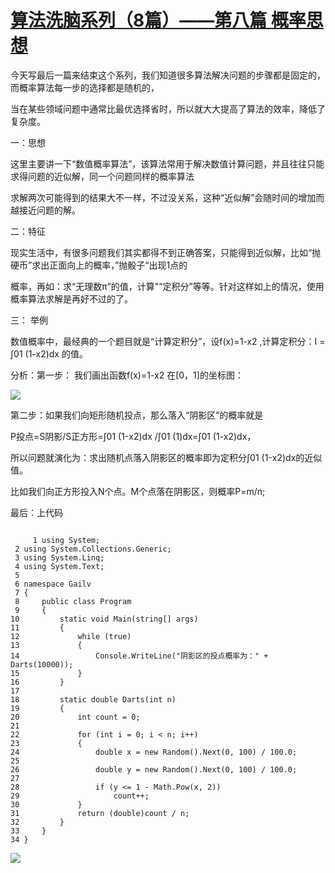 # [算法洗脑系列（8篇）——第八篇 概率思想][0]

今天写最后一篇来结束这个系列，我们知道很多算法解决问题的步骤都是固定的，而概率算法每一步的选择都是随机的，

当在某些领域问题中通常比最优选择省时，所以就大大提高了算法的效率，降低了复杂度。

一：思想

这里主要讲一下“数值概率算法”，该算法常用于解决数值计算问题，并且往往只能求得问题的近似解，同一个问题同样的概率算法

求解两次可能得到的结果大不一样，不过没关系，这种“近似解”会随时间的增加而越接近问题的解。

二：特征

现实生活中，有很多问题我们其实都得不到正确答案，只能得到近似解，比如“抛硬币”求出正面向上的概率，”抛骰子“出现1点的

概率，再如：求“无理数π”的值，计算"“定积分”等等。针对这样如上的情况，使用概率算法求解是再好不过的了。

三： 举例

数值概率中，最经典的一个题目就是“计算定积分”，设f(x)=1-x2 ,计算定积分：I = ∫01 (1-x2)dx 的值。 

分析：第一步： 我们画出函数f(x)=1-x2 在[0，1]的坐标图：

![][1]

第二步：如果我们向矩形随机投点，那么落入“阴影区”的概率就是

P投点=S阴影/S正方形=∫01 (1-x2)dx /∫01 (1)dx=∫01 (1-x2)dx，

所以问题就演化为：求出随机点落入阴影区的概率即为定积分∫01 (1-x2)dx的近似值。

比如我们向正方形投入N个点。M个点落在阴影区，则概率P=m/n;

最后：上代码

 
```

     1 using System;  
 2 using System.Collections.Generic;  
 3 using System.Linq;  
 4 using System.Text;  
 5   
 6 namespace Gailv  
 7 {  
 8     public class Program  
 9     {  
10         static void Main(string[] args)  
11         {  
12             while (true)  
13             {  
14                 Console.WriteLine("阴影区的投点概率为：" + Darts(10000));  
15             }  
16         }  
17   
18         static double Darts(int n)  
19         {  
20             int count = 0;  
21   
22             for (int i = 0; i < n; i++)  
23             {  
24                 double x = new Random().Next(0, 100) / 100.0;  
25   
26                 double y = new Random().Next(0, 100) / 100.0;  
27   
28                 if (y <= 1 - Math.Pow(x, 2))  
29                     count++;  
30             }  
31             return (double)count / n;  
32         }  
33     }  
34 }
```

![][2]

[0]: http://www.cnblogs.com/huangxincheng/archive/2012/02/14/2350275.html
[1]: http://pic002.cnblogs.com/images/2012/214741/2012021400313354.png
[2]: http://pic002.cnblogs.com/images/2012/214741/2012021400474294.png